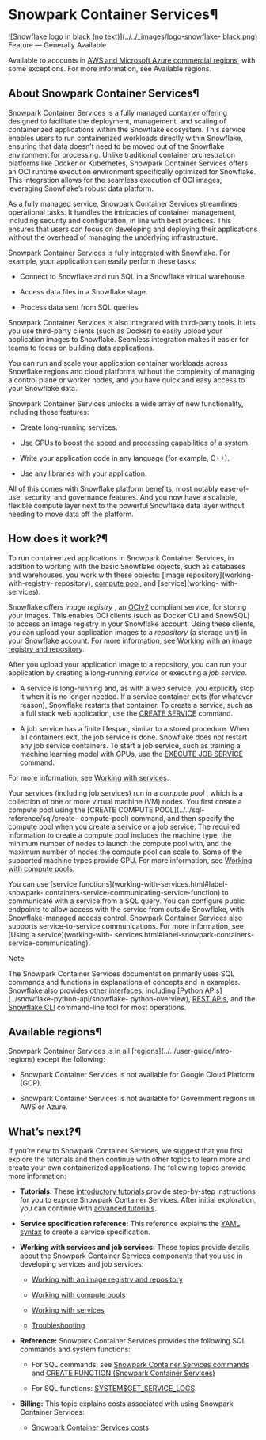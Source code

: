 # Snowpark Container Services¶

[![Snowflake logo in black \(no text\)](../../_images/logo-snowflake-
black.png)](../../_images/logo-snowflake-black.png) Feature — Generally
Available

Available to accounts in [AWS and Microsoft Azure commercial
regions](../../user-guide/intro-regions.html#label-na-general-regions), with
some exceptions. For more information, see Available regions.

## About Snowpark Container Services¶

Snowpark Container Services is a fully managed container offering designed to
facilitate the deployment, management, and scaling of containerized
applications within the Snowflake ecosystem. This service enables users to run
containerized workloads directly within Snowflake, ensuring that data doesn’t
need to be moved out of the Snowflake environment for processing. Unlike
traditional container orchestration platforms like Docker or Kubernetes,
Snowpark Container Services offers an OCI runtime execution environment
specifically optimized for Snowflake. This integration allows for the seamless
execution of OCI images, leveraging Snowflake’s robust data platform.

As a fully managed service, Snowpark Container Services streamlines
operational tasks. It handles the intricacies of container management,
including security and configuration, in line with best practices. This
ensures that users can focus on developing and deploying their applications
without the overhead of managing the underlying infrastructure.

Snowpark Container Services is fully integrated with Snowflake. For example,
your application can easily perform these tasks:

  * Connect to Snowflake and run SQL in a Snowflake virtual warehouse.

  * Access data files in a Snowflake stage.

  * Process data sent from SQL queries.

Snowpark Container Services is also integrated with third-party tools. It lets
you use third-party clients (such as Docker) to easily upload your application
images to Snowflake. Seamless integration makes it easier for teams to focus
on building data applications.

You can run and scale your application container workloads across Snowflake
regions and cloud platforms without the complexity of managing a control plane
or worker nodes, and you have quick and easy access to your Snowflake data.

Snowpark Container Services unlocks a wide array of new functionality,
including these features:

  * Create long-running services.

  * Use GPUs to boost the speed and processing capabilities of a system.

  * Write your application code in any language (for example, C++).

  * Use any libraries with your application.

All of this comes with Snowflake platform benefits, most notably ease-of-use,
security, and governance features. And you now have a scalable, flexible
compute layer next to the powerful Snowflake data layer without needing to
move data off the platform.

## How does it work?¶

To run containerized applications in Snowpark Container Services, in addition
to working with the basic Snowflake objects, such as databases and warehouses,
you work with these objects: [image repository](working-with-registry-
repository), [compute pool](working-with-compute-pool), and [service](working-
with-services).

Snowflake offers _image registry_ , an
[OCIv2](https://github.com/opencontainers/distribution-spec/blob/main/spec.md)
compliant service, for storing your images. This enables OCI clients (such as
Docker CLI and SnowSQL) to access an image registry in your Snowflake account.
Using these clients, you can upload your application images to a _repository_
(a storage unit) in your Snowflake account. For more information, see [Working
with an image registry and repository](working-with-registry-repository).

After you upload your application image to a repository, you can run your
application by creating a long-running _service_ or executing a _job service_.

  * A service is long-running and, as with a web service, you explicitly stop it when it is no longer needed. If a service container exits (for whatever reason), Snowflake restarts that container. To create a service, such as a full stack web application, use the [CREATE SERVICE](../../sql-reference/sql/create-service) command.

  * A job service has a finite lifespan, similar to a stored procedure. When all containers exit, the job service is done. Snowflake does not restart any job service containers. To start a job service, such as training a machine learning model with GPUs, use the [EXECUTE JOB SERVICE](../../sql-reference/sql/execute-job-service) command.

For more information, see [Working with services](working-with-services).

Your services (including job services) run in a _compute pool_ , which is a
collection of one or more virtual machine (VM) nodes. You first create a
compute pool using the [CREATE COMPUTE POOL](../../sql-reference/sql/create-
compute-pool) command, and then specify the compute pool when you create a
service or a job service. The required information to create a compute pool
includes the machine type, the minimum number of nodes to launch the compute
pool with, and the maximum number of nodes the compute pool can scale to. Some
of the supported machine types provide GPU. For more information, see [Working
with compute pools](working-with-compute-pool).

You can use [service functions](working-with-services.html#label-snowpark-
containers-service-communicating-service-function) to communicate with a
service from a SQL query. You can configure public endpoints to allow access
with the service from outside Snowflake, with Snowflake-managed access
control. Snowpark Container Services also supports service-to-service
communications. For more information, see [Using a service](working-with-
services.html#label-snowpark-containers-service-communicating).

Note

The Snowpark Container Services documentation primarily uses SQL commands and
functions in explanations of concepts and in examples. Snowflake also provides
other interfaces, including [Python APIs](../snowflake-python-api/snowflake-
python-overview), [REST APIs](../snowflake-rest-api/snowflake-rest-api), and
the [Snowflake CLI](../snowflake-cli/index) command-line tool for most
operations.

## Available regions¶

Snowpark Container Services is in all [regions](../../user-guide/intro-
regions) except the following:

  * Snowpark Container Services is not available for Google Cloud Platform (GCP).

  * Snowpark Container Services is not available for Government regions in AWS or Azure.

## What’s next?¶

If you’re new to Snowpark Container Services, we suggest that you first
explore the tutorials and then continue with other topics to learn more and
create your own containerized applications. The following topics provide more
information:

  * **Tutorials:** These [introductory tutorials](overview-tutorials) provide step-by-step instructions for you to explore Snowpark Container Services. After initial exploration, you can continue with [advanced tutorials](overview-advanced-tutorials).

  * **Service specification reference:** This reference explains the [YAML syntax](specification-reference) to create a service specification.

  * **Working with services and job services:** These topics provide details about the Snowpark Container Services components that you use in developing services and job services:

    * [Working with an image registry and repository](working-with-registry-repository)

    * [Working with compute pools](working-with-compute-pool)

    * [Working with services](working-with-services)

    * [Troubleshooting](troubleshooting)

  * **Reference:** Snowpark Container Services provides the following SQL commands and system functions:

    * For SQL commands, see [Snowpark Container Services commands](../../sql-reference/commands-snowpark-container-services) and [CREATE FUNCTION (Snowpark Container Services)](../../sql-reference/sql/create-function-spcs)

    * For SQL functions: [SYSTEM$GET_SERVICE_LOGS](../../sql-reference/functions/system_get_service_logs).

  * **Billing:** This topic explains costs associated with using Snowpark Container Services:

    * [Snowpark Container Services costs](accounts-orgs-usage-views)

